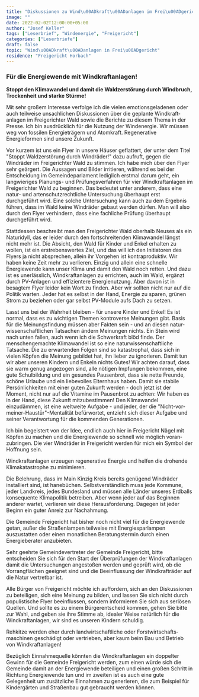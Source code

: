 ```yaml
---
title: "Diskussionen zu Wind\u00ADkraft\u00ADanlagen im Frei\u00ADgerichter Wald"
image: ""
date: 2022-02-02T12:00:00+05:00
author: "Josef Keller"
tags: ["Leserbrief", "Windenergie", "Freigericht"]
categories: ["Leserbriefe"]
draft: false
topic: "Wind\u00ADkraft\u00ADanlagen in Frei\u00ADgericht"
residence: "Freigericht Horbach"
---
```


### Für die Energiewende mit Wind&shy;kraft&shy;anlagen!

**Stoppt den Klimawandel und damit die Waldzerstörung durch Windbruch, Trocken&shy;heit und starke Stürme!**

Mit sehr großem Interesse verfolge ich die vielen emotions&shy;geladenen oder auch teilweise un&shy;sach&shy;lichen Diskussionen über die geplante Wind&shy;kraft&shy;anlagen im Freigerichter Wald sowie die Be&shy;richte zu diesem Thema in der Presse. Ich bin ausdrücklich für die Nutzung der Windenergie. Wir müssen weg von fossilen Energie&shy;trägern und Atom&shy;kraft. Re&shy;generative Energieformen sind unsere Zukunft.

Vor kurzem ist uns ein Flyer in unsere Häuser geflattert, der unter dem Titel "Stoppt Wald&shy;zerstörung durch Windräder!" dazu aufruft, gegen die Windräder im Freigerichter Wald zu stimmen. Ich habe mich über den Flyer sehr geärgert. Die Aussagen und Bilder irritieren, während es bei der Entscheidung im Gemeinde&shy;parlament lediglich erstmal darum geht, ein langwieriges Planungs- und Prüfungs&shy;verfahren für vier Wind&shy;kraft&shy;anlagen im Freigerichter Wald zu beginnen. Das bedeutet unter anderem, dass eine natur- und arten&shy;schutz&shy;rechtliche Unter&shy;suchung überhaupt erst durchgeführt wird. Eine solche Untersuchung kann auch zu dem Ergebnis führen, dass im Wald keine Windräder gebaut werden dürfen. Man will also durch den Flyer verhindern, dass eine fachliche Prüfung über&shy;haupt durchgeführt wird.

Stattdessen beschreibt man den Frei&shy;gerichter Wald oberhalb Neuses als ein Naturidyll, das er leider durch den fortschreitenden Klimawandel längst nicht mehr ist. Die Absicht, den Wald für Kinder und Enkel erhalten zu wollen, ist ein erstrebenswertes Ziel, und das will ich den Initiatoren des Flyers ja nicht absprechen, allein ihr Vorgehen ist kontraproduktiv. Wir haben keine Zeit mehr zu verlieren. Einzig und allein eine schnelle Energiewende kann unser Klima und damit den Wald noch retten. Und dazu ist es unerlässlich, Wind&shy;kraft&shy;anlagen zu errichten, auch im Wald, ergänzt durch PV-Anlagen und effizientere Energienutzung. Aber davon ist in besagtem Flyer leider kein Wort zu finden. Aber wir sollten nicht nur auf die Politik warten. Jeder hat es selbst in der Hand, Energie zu sparen, grünen Strom zu beziehen oder gar selbst PV-Module aufs Dach zu setzen.

Lasst uns bei der Wahrheit bleiben - für unsere Kinder und Enkel! Es ist normal, dass es zu wichtigen Themen kontroverse Meinungen gibt. Basis für die Meinungs&shy;findung müssen aber Fakten sein - und an diesen natur&shy;wissen&shy;schaftlichen Tatsachen ändern Meinungen nichts. Ein Stein wird nach unten fallen, auch wenn ich die Schwerkraft blöd finde. Der menschen&shy;gemachte Klimawandel ist so eine natur&shy;wissen&shy;schaft&shy;liche Tatsache. Die zu er&shy;wartenden Folgen sind so katastrophal, dass sich in vielen Köpfen die Meinung gebildet hat, ihn lieber zu ignorieren. Damit tun wir aber unseren Kindern und Enkeln nichts Gutes! Wir achten darauf, dass sie warm genug angezogen sind, alle nötigen Impfungen bekommen, eine gute Schul&shy;bildung und ein gesundes Pausen&shy;brot, dass sie nette Freunde, schöne Urlaube und ein liebevolles Elternhaus haben. Damit sie stabile Persönlichkeiten mit einer guten Zukunft werden - doch jetzt ist der Moment, nicht nur auf die Vitamine im Pausen&shy;brot zu achten: Wir haben es in der Hand, diese Zukunft mit&shy;zu&shy;bestimmen! Den Klimawandel einzudämmen, ist eine weltweite Aufgabe - und jeder, der die "Nicht-vor-meiner-Haustür"-Men&shy;ta&shy;li&shy;tät befürwortet, entzieht sich dieser Aufgabe und seiner Ver&shy;ant&shy;wortung für die kommenden Generationen.

Ich bin begeistert von der Idee, endlich auch hier in Freigericht Nägel mit Köpfen zu machen und die Energiewende so schnell wie möglich voran&shy;zubringen. Die vier Windräder in Freigericht werden für mich ein Symbol der Hoffnung sein.

Wind&shy;kraft&shy;anlagen erzeugen regenerative Energie und helfen die drohende Klima&shy;katastrophe zu minimieren.

Die Belehrung, dass im Main Kinzig Kreis bereits genügend Windräder installiert sind, ist hane&shy;büchen. Selbstverständlich muss jede Kommune, jeder Landkreis, jedes Bundesland und müssen alle Länder unseres Erdballs konsequente Klimapolitik betreiben. Aber wenn jeder auf das Be&shy;ginnen anderer wartet, verlieren wir diese Herausforderung. Dagegen ist jeder Beginn ein guter Anreiz zur Nachahmung.

Die Gemeinde Freigericht hat bisher noch nicht viel für die Energiewende getan, außer die Straßenlampen teilweise mit Energie&shy;sparlampen auszustatten oder einen monatlichen Be&shy;ratungs&shy;termin durch einen Energieberater anzubieten.

Sehr geehrte Gemeindevertreter der Ge&shy;meinde Freigericht, bitte entscheiden Sie sich für den Start der Überprüfungen der Wind&shy;kraft&shy;anlagen damit die Unter&shy;suchungen angestoßen werden und geprüft wird, ob die Vorrangflächen geeignet sind und die Beeinflussung der Wind&shy;kraft&shy;räder auf die Natur vertretbar ist.

Alle Bürger von Freigericht möchte ich auffordern, sich an den Diskussionen zu beteiligen, sich eine Meinung zu bilden, und lassen Sie sich nicht durch populistische Flyer beeinflussen, sondern informieren Sie sich aus seriösen Quellen. Und sollte es zu einem Bürgerentscheid kommen, gehen Sie bitte zur Wahl, und geben sie ihre Stimme ab, idealer Weise natürlich für die Wind&shy;kraft&shy;anlagen, wir sind es unseren Kindern schuldig.

Rehkitze werden eher durch land&shy;wirt&shy;schaftliche oder Forst&shy;wirtschafts&shy;maschinen geschädigt oder vertrieben, aber kaum beim Bau und Betrieb von Wind&shy;kraft&shy;anlagen!

Bezüglich Einnahmequelle könnten die Wind&shy;kraft&shy;anlagen ein doppelter Gewinn für die Gemeinde Freigericht werden, zum einen würde sich die Gemeinde damit an der Energiewende beteiligen und einen großen Schritt in Richtung Energiewende tun und im zweiten ist es auch eine gute Gelegenheit um zusätzliche Einnahmen zu generieren, die zum Beispiel für Kindergärten und Straßenbau gut gebraucht werden können.
